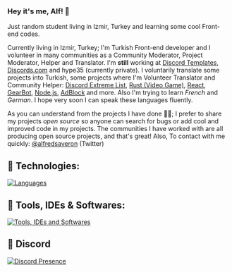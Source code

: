 ### Hey it's me, Alf! 👋
Just random student living in Izmir, Turkey and learning some cool Front-end codes.

Currently living in Izmir, Turkey; I'm Turkish Front-end developer and I volunteer in many communities as a Community Moderator, Project Moderator, Helper and Translator. I'm **still** working at [Discord Templates](https://discordtemplates.com), [Discords.com](https://discords.com) and hype35 (currently private). I voluntarily translate some projects into Turkish, some projects where I'm Volunteer Translator and Community Helper: [Discord Extreme List](https://discordextremelist.xyz), [Rust (Video Game)](https://rust.facepunch.com/), [React](https://facebook.github.io/react/), [GearBot](https://gearbot.rocks/), [Node.js](https://nodejs.org/), [AdBlock](https://getadblock.com/) and more. Also I'm trying to learn *French* and *German*. I hope very soon I can speak these languages fluently.

As you can understand from the projects I have done 👨‍💻; I prefer to share my projects *open source* so anyone can search for bugs or add cool and improved code in my projects. The communities I have worked with are all producing open source projects, and that's great! Also, To contact with me quickly: [@alfredsaveron](https://twitter.com/alfredsaveron) (Twitter)

## 🧬 Technologies:

[![Languages](https://skillicons.dev/icons?i=html,css,js,py,nuxtjs,deno,electron)](https://skillicons.dev)

## 🔧 Tools, IDEs & Softwares:

   [![Tools, IDEs and Softwares](https://skillicons.dev/icons?i=discord,cloudflare,vscode,stackoverflow,visualstudio,codepen)](https://skillicons.dev)

## 🌠 Discord

[![Discord Presence](https://lanyard-profile-readme.vercel.app/api/408005465423872001)](https://discord.com/users/408005465423872001)
